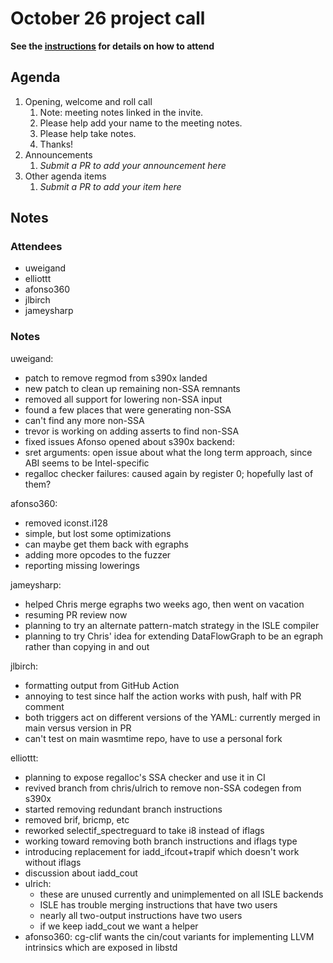 # October 26 project call

**See the [instructions](../README.md) for details on how to attend**

## Agenda
1. Opening, welcome and roll call
    1. Note: meeting notes linked in the invite.
    1. Please help add your name to the meeting notes.
    1. Please help take notes.
    1. Thanks!
1. Announcements
    1. _Submit a PR to add your announcement here_
1. Other agenda items
    1. _Submit a PR to add your item here_

## Notes

### Attendees

- uweigand
- elliottt
- afonso360
- jlbirch
- jameysharp

### Notes

uweigand:
- patch to remove regmod from s390x landed
- new patch to clean up remaining non-SSA remnants
- removed all support for lowering non-SSA input
- found a few places that were generating non-SSA
- can't find any more non-SSA
- trevor is working on adding asserts to find non-SSA
- fixed issues Afonso opened about s390x backend:
 - sret arguments: open issue about what the long term approach, since ABI seems to be Intel-specific
 - regalloc checker failures: caused again by register 0; hopefully last of them?

afonso360:
- removed iconst.i128
- simple, but lost some optimizations
- can maybe get them back with egraphs
- adding more opcodes to the fuzzer
- reporting missing lowerings

jameysharp:
- helped Chris merge egraphs two weeks ago, then went on vacation
- resuming PR review now
- planning to try an alternate pattern-match strategy in the ISLE compiler
- planning to try Chris' idea for extending DataFlowGraph to be an egraph rather than copying in and out

jlbirch:
- formatting output from GitHub Action
- annoying to test since half the action works with push, half with PR comment
- both triggers act on different versions of the YAML: currently merged in main versus version in PR
- can't test on main wasmtime repo, have to use a personal fork

elliottt:
- planning to expose regalloc's SSA checker and use it in CI
- revived branch from chris/ulrich to remove non-SSA codegen from s390x
- started removing redundant branch instructions
- removed brif, bricmp, etc
- reworked selectif\_spectreguard to take i8 instead of iflags
- working toward removing both branch instructions and iflags type
- introducing replacement for iadd\_ifcout+trapif which doesn't work without iflags
- discussion about iadd\_cout
- ulrich:
  - these are unused currently and unimplemented on all ISLE backends
  - ISLE has trouble merging instructions that have two users
  - nearly all two-output instructions have two users
  - if we keep iadd\_cout we want a helper
- afonso360: cg-clif wants the cin/cout variants for implementing LLVM intrinsics which are exposed in libstd
